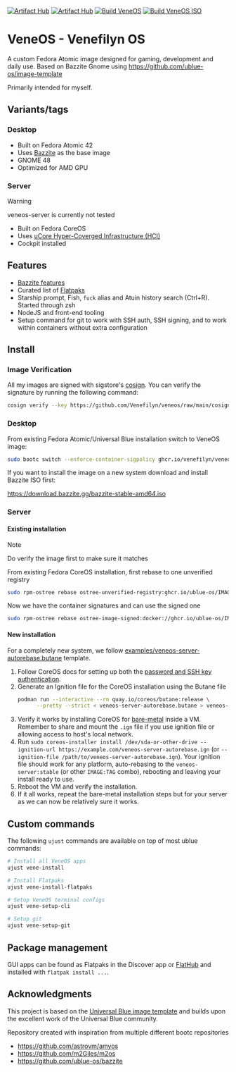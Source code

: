 [![Artifact Hub](https://img.shields.io/endpoint?url=https://artifacthub.io/badge/repository/veneos)](https://artifacthub.io/packages/container/veneos/veneos)
[![Artifact Hub](https://img.shields.io/endpoint?url=https://artifacthub.io/badge/repository/veneos-server)](https://artifacthub.io/packages/container/veneos-server/veneos-server)
[![Build VeneOS](https://github.com/Venefilyn/veneos/actions/workflows/build.yml/badge.svg)](https://github.com/Venefilyn/veneos/actions/workflows/build.yml)
[![Build VeneOS ISO](https://github.com/Venefilyn/veneos/actions/workflows/build-iso.yml/badge.svg)](https://github.com/Venefilyn/veneos/actions/workflows/build-iso.yml)

# VeneOS - Venefilyn OS

A custom Fedora Atomic image designed for gaming, development and daily use. Based on Bazzite Gnome using https://github.com/ublue-os/image-template

Primarily intended for myself.

## Variants/tags

### Desktop

- Built on Fedora Atomic 42
- Uses [Bazzite](https://bazzite.gg/) as the base image
- GNOME 48
- Optimized for AMD GPU

### Server

> [!WARNING]
> veneos-server is currently not tested

- Built on Fedora CoreOS
- Uses [uCore Hyper-Coverged Infrastructure (HCI)](https://github.com/ublue-os/ucore)
- Cockpit installed

## Features

- [Bazzite features](https://github.com/ublue-os/bazzite#about--features)
- Curated list of [Flatpaks](https://github.com/Veneflyn/veneos/blob/main/repo_files/flatpaks)
- Starship prompt, Fish, `fuck` alias and Atuin history search (Ctrl+R). Started through zsh
- NodeJS and front-end tooling
- Setup command for git to work with SSH auth, SSH signing, and to work within containers without extra configuration

## Install

### Image Verification

All my images are signed with sigstore's [cosign](https://docs.sigstore.dev/cosign/overview/). You can verify the signature by running the following command:

```bash
cosign verify --key https://github.com/Venefilyn/veneos/raw/main/cosign.pub ghcr.io/veneos/IMAGE:TAG
```

### Desktop

From existing Fedora Atomic/Universal Blue installation switch to VeneOS image:

```bash
sudo bootc switch --enforce-container-sigpolicy ghcr.io/venefilyn/veneos:latest
```

If you want to install the image on a new system download and install Bazzite ISO first:

<https://download.bazzite.gg/bazzite-stable-amd64.iso>

### Server

#### Existing installation

> [!NOTE]
> Do verify the image first to make sure it matches

From existing Fedora CoreOS installation, first rebase to one unverified registry

```bash
sudo rpm-ostree rebase ostree-unverified-registry:ghcr.io/ublue-os/IMAGE:TAG
```

Now we have the container signatures and can use the signed one

```bash
sudo rpm-ostree rebase ostree-image-signed:docker://ghcr.io/ublue-os/IMAGE:TAG
```

#### New installation

For a completely new system, we follow [examples/veneos-server-autorebase.butane](examples/veneos-server-autorebase.butane) template.

1. Follow CoreOS docs for setting up both the [password and SSH key authentication](https://coreos.github.io/butane/examples/#users-and-groups).
1. Generate an Ignition file for the CoreOS installation using the Butane file
   ```bash
   podman run --interactive --rm quay.io/coreos/butane:release \
         --pretty --strict < veneos-server-autorebase.butane > veneos-server-autorebase.ign
   ```
1. Verify it works by installing CoreOS for [bare-metal](https://docs.fedoraproject.org/en-US/fedora-coreos/bare-metal/) inside a VM. Remember to share and mount the `.ign` file if you use ignition file or allowing access to host's local network.
1. Run `sudo coreos-installer install /dev/sda-or-other-drive --ignition-url https://example.com/veneos-server-autorebase.ign` (or `--ignition-file /path/to/veneos-server-autorebase.ign`). Your ignition file should work for any platform, auto-rebasing to the `veneos-server:stable` (or other `IMAGE:TAG` combo), rebooting and leaving your install ready to use.
1. Reboot the VM and verify the installation.
1. If it all works, repeat the bare-metal installation steps but for your server as we can now be relatively sure it works.

## Custom commands

The following `ujust` commands are available on top of most ublue commands:

```bash
# Install all VeneOS apps
ujust vene-install

# Install Flatpaks
ujust vene-install-flatpaks

# Setup VeneOS terminal configs
ujust vene-setup-cli

# Setup git
ujust vene-setup-git
```

## Package management

GUI apps can be found as Flatpaks in the Discover app or [FlatHub](https://flathub.org/) and installed with `flatpak install ...`.

## Acknowledgments

This project is based on the [Universal Blue image template](https://github.com/ublue-os/image-template) and builds upon the excellent work of the Universal Blue community.

Repository created with inspiration from multiple different bootc repositories

- https://github.com/astrovm/amyos
- https://github.com/m2Giles/m2os
- https://github.com/ublue-os/bazzite
